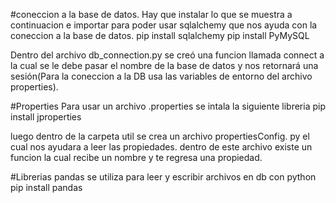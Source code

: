 #coneccion a la base de datos.
Hay que instalar lo que se muestra a continuacion e importar para poder usar sqlalchemy que nos ayuda con la coneccion a la base de datos. 
pip install sqlalchemy
pip install PyMySQL

Dentro del archivo db_connection.py se creó una funcion llamada connect a la cual se le debe pasar el nombre de la base de datos y nos retornará una sesión(Para la coneccion a la DB usa las variables de entorno del archivo properties).

#Properties
Para usar un archivo .properties se intala la siguiente libreria
pip install jproperties

luego dentro de la carpeta util
se crea un archivo propertiesConfig. py el cual nos ayudara a leer las propiedades.
dentro de este archivo existe un funcion la cual recibe un nombre y te regresa una propiedad.

#Librerias 
pandas se utiliza para leer y escribir archivos en db con python
pip install pandas